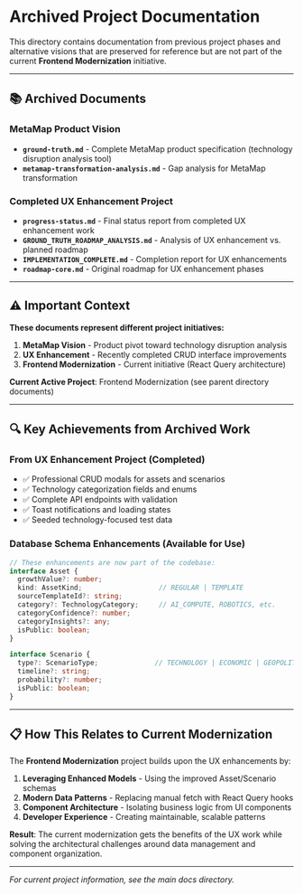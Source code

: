 # Archived Project Documentation

This directory contains documentation from previous project phases and alternative visions that are preserved for reference but are not part of the current **Frontend Modernization** initiative.

---

## 📚 **Archived Documents**

### **MetaMap Product Vision**
- **`ground-truth.md`** - Complete MetaMap product specification (technology disruption analysis tool)
- **`metamap-transformation-analysis.md`** - Gap analysis for MetaMap transformation

### **Completed UX Enhancement Project**
- **`progress-status.md`** - Final status report from completed UX enhancement work
- **`GROUND_TRUTH_ROADMAP_ANALYSIS.md`** - Analysis of UX enhancement vs. planned roadmap
- **`IMPLEMENTATION_COMPLETE.md`** - Completion report for UX enhancements
- **`roadmap-core.md`** - Original roadmap for UX enhancement phases

---

## ⚠️ **Important Context**

**These documents represent different project initiatives:**

1. **MetaMap Vision** - Product pivot toward technology disruption analysis
2. **UX Enhancement** - Recently completed CRUD interface improvements
3. **Frontend Modernization** - Current initiative (React Query architecture)

**Current Active Project**: Frontend Modernization (see parent directory documents)

---

## 🔍 **Key Achievements from Archived Work**

### **From UX Enhancement Project (Completed)**
- ✅ Professional CRUD modals for assets and scenarios
- ✅ Technology categorization fields and enums
- ✅ Complete API endpoints with validation
- ✅ Toast notifications and loading states
- ✅ Seeded technology-focused test data

### **Database Schema Enhancements (Available for Use)**
```typescript
// These enhancements are now part of the codebase:
interface Asset {
  growthValue?: number;
  kind: AssetKind;                   // REGULAR | TEMPLATE
  sourceTemplateId?: string;
  category?: TechnologyCategory;     // AI_COMPUTE, ROBOTICS, etc.
  categoryConfidence?: number;
  categoryInsights?: any;
  isPublic: boolean;
}

interface Scenario {
  type?: ScenarioType;              // TECHNOLOGY | ECONOMIC | GEOPOLITICAL
  timeline?: string;
  probability?: number;
  isPublic: boolean;
}
```

---

## 📋 **How This Relates to Current Modernization**

The **Frontend Modernization** project builds upon the UX enhancements by:

1. **Leveraging Enhanced Models** - Using the improved Asset/Scenario schemas
2. **Modern Data Patterns** - Replacing manual fetch with React Query hooks
3. **Component Architecture** - Isolating business logic from UI components
4. **Developer Experience** - Creating maintainable, scalable patterns

**Result**: The current modernization gets the benefits of the UX work while solving the architectural challenges around data management and component organization.

---

*For current project information, see the main docs directory.* 